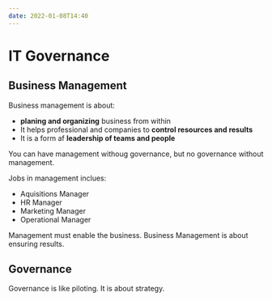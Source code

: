 ```yaml
---
date: 2022-01-08T14:40
---
```


IT Governance
=============

Business Management
-------------------

Business management is about:

-   **planing and organizing** business from within
-   It helps professional and companies to **control resources and
    results**
-   It is a form af **leadership of teams and people**

You can have management withoug governance, but no governance without
management.

Jobs in management inclues:

- Aquisitions Manager
- HR Manager
- Marketing Manager
- Operational Manager

Management must enable the business. Business Management is about
ensuring results.

## Governance

Governance is like piloting. It is about strategy.
